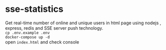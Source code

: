 # sse-statistics
Get real-time number of online and unique users in html page using nodejs , express, redis and SSE server push technology. \
`cp .env.example .env` \
`docker-compose up -d` \
open `index.html` and check console 
